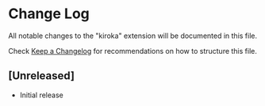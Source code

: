 # Change Log

All notable changes to the "kiroka" extension will be documented in this file.

Check [Keep a Changelog](http://keepachangelog.com/) for recommendations on how to structure this file.

## [Unreleased]

- Initial release
